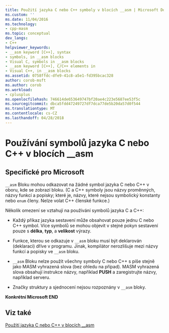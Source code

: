 ```yaml
---
title: Použití jazyka C nebo C++ symboly v blocích __asm | Microsoft Docs
ms.custom: ''
ms.date: 11/04/2016
ms.technology:
- cpp-masm
ms.topic: conceptual
dev_langs:
- C++
helpviewer_keywords:
- __asm keyword [C++], syntax
- symbols, in __asm blocks
- Visual C, symbols in __asm blocks
- __asm keyword [C++], C/C++ elements in
- Visual C++, in __asm blocks
ms.assetid: 0758ffdc-dfe9-41c8-a5e1-fd395bcac328
author: corob-msft
ms.author: corob
ms.workload:
- cplusplus
ms.openlocfilehash: 746614de653649747bf20ae4c223e5687ee53f5c
ms.sourcegitcommit: dbca5fdd47249727df7dca77de5b20da57d0f544
ms.translationtype: MT
ms.contentlocale: cs-CZ
ms.lasthandoff: 04/28/2018
---
```

# <a name="using-c-or-c-symbols-in-asm-blocks"></a>Používání symbolů jazyka C nebo C++ v blocích __asm
## <a name="microsoft-specific"></a>Specifické pro Microsoft  
 `__asm` Bloku mohou odkazovat na žádné symbol jazyka C nebo C++ v oboru, kde se zobrazí bloku. (C a C++ symboly jsou názvy proměnných, názvy funkcí a popisky; které je, názvy, které nejsou symbolický konstanty nebo `enum` členy. Nelze volat C++ členské funkce.)  
  
 Několik omezení se vztahují na používání symbolů jazyka C a C++:  
  
-   Každý příkaz jazyka sestavení může obsahovat pouze jednu C nebo C++ symbol. Více symbolů se mohou objevit v stejné pokyn sestavení pouze s **délka**, **typ**, a **velikost** výrazy.  
  
-   Funkce, kterou se odkazuje v `__asm` bloku musí být deklarován (deklaraci) dříve v programu. Jinak, kompilátor nerozlišuje mezi názvy funkcí a popisky ve `__asm` bloku.  
  
-   `__asm` Bloku nelze použít všechny symboly C nebo C++ s píše stejně jako MASM vyhrazená slova (bez ohledu na případ). MASM vyhrazená slova obsahují instrukce názvy, například **PUSH** a zaregistrujte názvy, například serveru.  
  
-   Značky struktury a sjednocení nejsou rozpoznány v `__asm` bloky.  
  
 **Konkrétní Microsoft END**  
  
## <a name="see-also"></a>Viz také  
 [Použití jazyka C nebo C++ v blocích __asm](../../assembler/inline/using-c-or-cpp-in-asm-blocks.md)